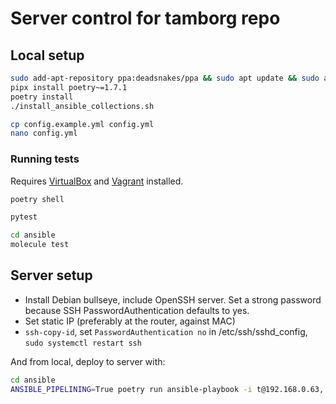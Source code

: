 # Server control for tamborg repo

## Local setup
```sh
sudo add-apt-repository ppa:deadsnakes/ppa && sudo apt update && sudo apt install python3.11
pipx install poetry~=1.7.1
poetry install
./install_ansible_collections.sh

cp config.example.yml config.yml
nano config.yml
```

### Running tests

Requires [VirtualBox](https://www.virtualbox.org/wiki/Linux_Downloads#Debian-basedLinuxdistributions) and [Vagrant](https://developer.hashicorp.com/vagrant/install?product_intent=vagrant#Linux) installed.

```sh
poetry shell

pytest

cd ansible
molecule test
```

## Server setup

- Install Debian bullseye, include OpenSSH server. Set a strong password because SSH PasswordAuthentication defaults to yes.
- Set static IP (preferably at the router, against MAC)
- `ssh-copy-id`, set `PasswordAuthentication no` in /etc/ssh/sshd_config, `sudo systemctl restart ssh`

And from local, deploy to server with:
```sh
cd ansible
ANSIBLE_PIPELINING=True poetry run ansible-playbook -i t@192.168.0.63, -l t@192.168.0.63 --ask-become-pass playbooks/deploy.yml
```
